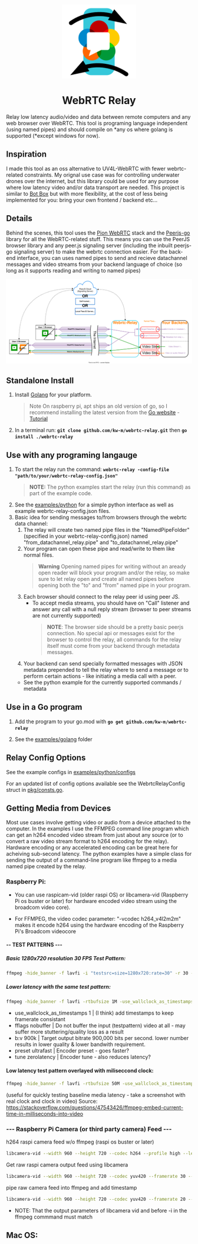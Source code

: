 <p align="center">
  <img src="Docs/Images/Webrtc-Relay Logo.svg" alt="drawing" width="200"/>
  <h1 align="center">WebRTC Relay</h1>
</p>

Relay low latency audio/video and data between remote computers and any web browser over WebRTC. This tool is programing language independent (using named pipes) and should compile on \*any os where golang is supported (\*except windows for now).

## Inspiration

I made this tool as an oss alternative to UV4L-WebRTC with fewer webrtc-related constraints. My orignal use case was for controlling underwater drones over the internet, but this library could be used for any purpose where low latency video and/or data transport are needed. This project is similar to [Bot Box](https://github.com/roboportal/bot_box) but with more flexibility, at the cost of less being implemented for you: bring your own frontend / backend etc...

## Details

Behind the scenes, this tool uses the [Pion WebRTC](https://github.com/pion/webrtc) stack and the [Peerjs-go](https://github.com/muka/peerjs-go) library for all the WebRTC-related stuff. This means you can use the PeerJS browser library and any peer.js signaling server (including the inbuilt peerjs-go signaling server) to make the webrtc connection easier. For the back-end interface, you can uses named pipes to send and recieve datachannel messages and video streams from your backend language of choice (so long as it supports reading and writing to named pipes)

![Webrtc-Relay-Overview](Docs/Images/Webrtc-Relay-Overview.svg)

## Standalone Install

1. Install [Golang](https://go.dev) for your platform.

   > Note On raspberry pi, apt ships an old version of go, so I recommend installing the latest version from the [Go website](https://go.dev/dl) - [Tutorial](https://www.jeremymorgan.com/tutorials/raspberry-pi/install-go-raspberry-pi)

2. In a terminal run: **`git clone github.com/kw-m/webrtc-relay.git`** then **`go install ./webrtc-relay`**

## Use with any programing langauge

1. To start the relay run the command: **`webrtc-relay -config-file "path/to/your/webrtc-relay-config.json"`**
   > **NOTE:** The python examples start the relay (run this command) as part of the example code.
2. See the [examples/python](examples/python) for a simple python interface as well as example webrtc-relay-config.json files.
3. Basic idea for sending messages to/from browsers through the webrtc data channel:
   1. The relay will create two named pipe files in the "NamedPipeFolder" (specified in your webrtc-relay-config.json) named "from_datachannel_relay.pipe" and "to_datachannel_relay.pipe"
   2. Your program can open these pipe and read/write to them like normal files.
      > **Warning** Opening named pipes for writing without an aready open reader will block your program and/or the relay, so make sure to let relay open and create all named pipes before opening both the "to" and "from" named pipe in your program.
   3. Each browser should connect to the relay peer id using peer JS.
      - To accept media streams, you should have on "Call" listener and answer any call with a null reply stream (browser to peer streams are not currently supported)
        > **NOTE**: The browser side should be a pretty basic peerjs connection. No special api or messages exist for the browser to control the relay, all commands for the relay itself must come from your backend through metadata messages.
   4. Your backend can send specially formatted messages with JSON metadata prepended to tell the relay where to send a message or to perform certain actions - like initiating a media call with a peer.
   - See the python example for the currently supported commands / metadata

## Use in a Go program

1. Add the program to your go.mod with **`go get github.com/kw-m/webrtc-relay`**

2. See the [examples/golang](/examples/golang) folder

## Relay Config Options

See the example configs in [examples/python/configs](examples/python/configs)

For an updated list of config options available see the WebrtcRelayConfig struct in [pkg/consts.go](pkg/consts.go).

## Getting Media from Devices

Most use cases involve getting video or audio from a device attached to the computer. In the examples I use the FFMPEG command line program which can get an h264 encoded video stream from just about any source (or to convert a raw video stream format to h264 encoding for the relay). Hardware encoding or any accelerated encoding can be great here for acheiving sub-second latency. The python examples have a simple class for sending the output of a command-line program like ffmpeg to a media named pipe created by the relay.

### Raspberry Pi:

- You can use raspicam-vid (older raspi OS) or libcamera-vid (Raspberry Pi os buster or later) for hardware encoded video stream using the broadcom video core).

- For FFMPEG, the video codec parameter: "-vcodec h264_v4l2m2m" makes it encode h264 using the hardware encoding of the Raspberry Pi's Broadcom videocore

#### -- TEST PATTERNS ---

##### Basic 1280x720 resolution 30 FPS Test Pattern:

```sh
ffmpeg -hide_banner -f lavfi -i "testsrc=size=1280x720:rate=30" -r 30 -vcodec h264_v4l2m2m -f h264 -y pipe:1
```

##### Lower latency with the same test pattern:

```sh
ffmpeg -hide_banner -f lavfi -rtbufsize 1M -use_wallclock_as_timestamps 1 -i "testsrc=size=1280x720:rate=30" -r 30 -vcodec h264_v4l2m2m -preset ultrafast -tune zerolatency  -use_wallclock_as_timestamps 1 -fflags nobuffer -b:v 900k -f h264 -y pipe:1
```

- use_wallclock_as_timestamps 1 | (I think) add timestamps to keep framerate consistant
- fflags nobuffer | Do not buffer the input (testpattern) video at all - may suffer more stuttering/quality loss as a result
- b:v 900k | Target output bitrate 900,000 bits per second. lower number results in lower quality & lower bandwith requirement.
- preset ultrafast | Encoder preset - goes faster?
- tune zerolatency | Encoder tune - also reduces latency?

#### Low latency test pattern overlayed with miliseccond clock:

```sh
ffmpeg -hide_banner -f lavfi -rtbufsize 50M -use_wallclock_as_timestamps 1 -i "testsrc=size=1280x720:rate=30" -r 30 -vf "settb=AVTB,setpts='trunc(PTS/1K)*1K+st(1,trunc(RTCTIME/1K))-1K*trunc(ld(1)/1K)',drawtext=text='%{localtime}.%{eif\:1M*t-1K*trunc(t*1K)\:d}':fontcolor=black@1:fontsize=(h/10):x=(w-text_w)/2:y=10" -vcodec h264_v4l2m2m -preset ultrafast -tune zerolatency   -use_wallclock_as_timestamps 1 -fflags nobuffer -b:v 9k -f h264 -y pipe:1
```

(useful for quickly testing baseline media latency - take a screenshot with real clock and clock in video)
Source: https://stackoverflow.com/questions/47543426/ffmpeg-embed-current-time-in-milliseconds-into-video

### --- Raspberry Pi Camera (or third party camera) Feed ---

h264 raspi camera feed w/o ffmpeg (raspi os buster or later)

```sh
libcamera-vid --width 960 --height 720 --codec h264 --profile high --level 4.2 --bitrate 800000 --framerate 30 --inline 1 --flush 1 --timeout 0 --nopreview 1 --output -
```

Get raw raspi camera output feed using libcamera

```sh
libcamera-vid --width 960 --height 720 --codec yuv420 --framerate 30 --flush 1 --timeout 0 --nopreview 1 --output -
```

pipe raw camera feed into ffmpeg and add timestamp

```sh
libcamera-vid --width 960 --height 720 --codec yuv420 --framerate 20 --flush 1 --timeout 0 --nopreview 1 --output - | ffmpeg -hide_banner -f rawvideo -pix_fmt yuv420p -s 960x720 -framerate 20 -rtbufsize 1M -use_wallclock_as_timestamps 1 -i "pipe:" -vf "settb=AVTB,setpts='trunc(PTS/1K)*1K+st(1,trunc(RTCTIME/1K))-1K*trunc(ld(1)/1K)',drawtext=text='%{localtime}.%{eif\:1M*t-1K*trunc(t\*1K)\:d}':fontcolor=black@1:fontsize=(h/10):x=(w-text_w)/2:y=10" -vcodec h264_v4l2m2m -preset ultrafast -tune zerolatency -use_wallclock_as_timestamps 1 -fflags nobuffer -b:v 100k -f h264 -y pipe:1
```

- NOTE: That the output parameters of libcamera vid and before -i in the ffmpeg commmand must match

## Mac OS:

```sh

```
